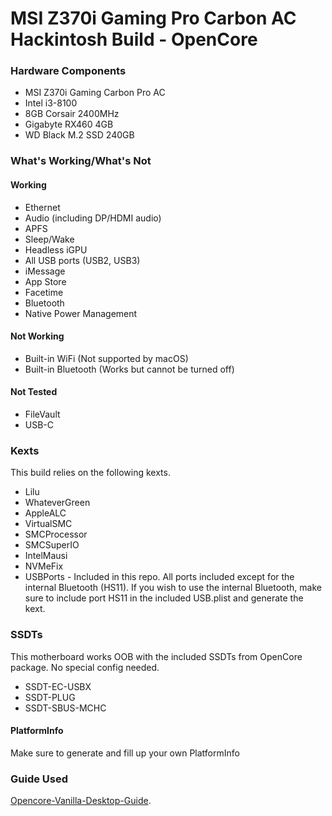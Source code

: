 # MSI Z370i Gaming Pro Carbon AC Hackintosh Build - OpenCore

### Hardware Components
- MSI Z370i Gaming Carbon Pro AC
- Intel i3-8100
- 8GB Corsair 2400MHz
- Gigabyte RX460 4GB
- WD Black M.2 SSD 240GB

### What's Working/What's Not

#### Working
- Ethernet
- Audio (including DP/HDMI audio)
- APFS
- Sleep/Wake
- Headless iGPU
- All USB ports (USB2, USB3)
- iMessage
- App Store
- Facetime
- Bluetooth
- Native Power Management

#### Not Working
- Built-in WiFi (Not supported by macOS)
- Built-in Bluetooth (Works but cannot be turned off)

#### Not Tested
- FileVault
- USB-C

### Kexts
This build relies on the following kexts.
- Lilu
- WhateverGreen
- AppleALC
- VirtualSMC
- SMCProcessor
- SMCSuperIO
- IntelMausi
- NVMeFix
- USBPorts - Included in this repo. All ports included except for the internal Bluetooth (HS11). If you wish to use the internal Bluetooth, make sure to include port HS11 in the included USB.plist and generate the kext.

### SSDTs
This motherboard works OOB with the included SSDTs from OpenCore package. No special config needed.
- SSDT-EC-USBX
- SSDT-PLUG
- SSDT-SBUS-MCHC

#### PlatformInfo
Make sure to generate and fill up your own PlatformInfo


### Guide Used
[Opencore-Vanilla-Desktop-Guide](https://khronokernel.github.io/Opencore-Vanilla-Desktop-Guide/).
